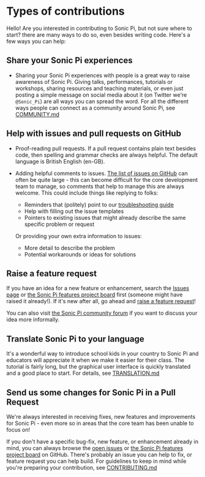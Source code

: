 # Types of contributions

Hello! Are you interested in contributing to Sonic Pi, but not sure where to start? there are many ways to do so, even besides writing code.
Here's a few ways you can help:

## Share your Sonic Pi experiences
- Sharing your Sonic Pi experiences with people is a great way to raise awareness of Sonic Pi. Giving talks, performances, tutorials or workshops, sharing resources and teaching materials, or even just posting a simple message on social media about it (on Twitter we're `@Sonic_Pi`) are all ways you can spread the word. For all the different ways people can connect as a community around Sonic Pi, see [COMMUNITY.md](COMMUNITY.md)

## Help with issues and pull requests on GitHub
- Proof-reading pull requests. If a pull request contains plain text besides code, then spelling and grammar checks are always helpful. The default language is British English (en-GB).
- Adding helpful comments to issues. [The list of issues on GitHub](https://github.com/sonic-pi-net/sonic-pi/issues) can often be quite large - this can become difficult for the core development team to manage, so comments that help to manage this are always welcome.
  This could include things like replying to folks:
  - Reminders that (politely) point to our [troubleshooting guide](https://github.com/sonic-pi-net/sonic-pi/wiki/Troubleshooting-Issues)
  - Help with filling out the issue templates
  - Pointers to existing issues that might already describe the same specific problem or request
  
  Or providing your own extra information to issues:
  - More detail to describe the problem
  - Potential workarounds or ideas for solutions

## Raise a feature request
If you have an idea for a new feature or enhancement, search the [Issues page](https://github.com/sonic-pi-net/sonic-pi/issues) or [the Sonic Pi features project board](https://github.com/orgs/sonic-pi-net/projects/1) first (someone might have raised it already!).
If it's new after all, go ahead and [raise a feature request](https://github.com/sonic-pi-net/sonic-pi/issues/new/choose)!

You can also visit [the Sonic Pi community forum](https://in-thread.sonic-pi.net/) if you want to discuss your idea more informally.

## Translate Sonic Pi to your language
It's a wonderful way to introduce school kids in your country to
Sonic Pi and educators will appreciate it when we make it easier for
their class. The tutorial is fairly long, but the graphical user
interface is quickly translated and a good place to start.
For details, see [TRANSLATION.md](TRANSLATION.md)

## Send us some changes for Sonic Pi in a Pull Request
We're always interested in receiving fixes, new features and improvements for Sonic Pi - even more so in areas that the core team has been unable to focus on!

If you don't have a specific bug-fix, new feature, or enhancement already in mind, you can always browse the
[open issues](https://github.com/sonic-pi-net/sonic-pi/issues) or [the Sonic Pi features project board](https://github.com/orgs/sonic-pi-net/projects/1) on GitHub.
There's probably an issue you can help to fix, or feature request you can help build.
For guidelines to keep in mind while you're preparing your contribution, see [CONTRIBUTING.md](CONTRIBUTING.md)
